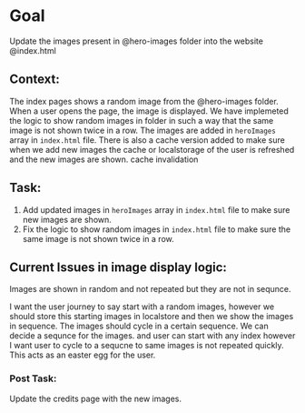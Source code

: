 # Goal
Update the images present in @hero-images folder into the website @index.html

## Context:
The index pages shows a random image from the @hero-images folder. When a user opens the page, the image is displayed. We have implemeted the logic to show random images in folder in such a way that the same image is not shown twice in a row. The images are added in `heroImages` array in `index.html` file. There is also a cache version added to make sure when we add new images the cache or localstorage of the user is refreshed and the new images are shown. cache invalidation


## Task:
1. Add updated images in `heroImages` array in `index.html` file to make sure new images are shown.
2. Fix the logic to show random images in `index.html` file to make sure the same image is not shown twice in a row.

## Current Issues in image display logic:
Images are shown in random and not repeated but they are not in sequnce.

I want the user journey to say start with a random images, however we should store this starting images in localstore and then we show the images in sequence. The images should cycle in a certain sequence. We can decide a sequnce for the images. and user can start with any index however I want user to cycle to a sequcne to same images is not repeated quickly. This acts as an easter egg for the user.


### Post Task:
Update the credits page with the new images.


